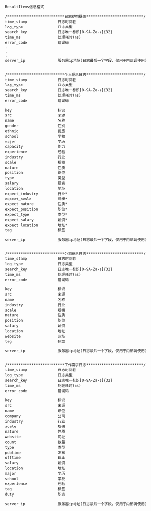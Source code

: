 


	ResultItems信息格式

	/**************************日志结构框架**************************/
	time_stamp				日志时间戳
	log_type				日志类型
	search_key				日志唯一标识[0-9A-Za-z]{32}
	time_ms					处理耗时(ms)
	error_code				错误码
	.
	.
	.
	server_ip				服务器ip地址(日志最后一个字段，仅用于内部调使用)
	
	
	/**************************个人信息日志**************************/
	time_stamp				日志时间戳
	log_type				日志类型
	search_key				日志唯一标识[0-9A-Za-z]{32}
	time_ms					处理耗时(ms)
	error_code				错误码
	
	key						标识
	src						来源
	name					名称
	gender					性别
	ethnic					民族
	school					学校
	major					学历
	capacity				能力
	experience				经验
	industry				行业
	scale					规模
	nature					性质
	position				职位
	type					类型
	salary					薪资
	location				地址
	expect_industry			行业*
	expect_scale			规模*
	expect_nature			性质*
	expect_position			职位*
	expect_type				类型*
	expect_salary			薪资*
	expect_location			地址*
	tag						标签
	
	server_ip				服务器ip地址(日志最后一个字段，仅用于内部调使用)
	
	
	/**************************公司信息日志**************************/
	time_stamp				日志时间戳
	log_type				日志类型
	search_key				日志唯一标识[0-9A-Za-z]{32}
	time_ms					处理耗时(ms)
	error_code				错误码
	
	key						标识
	src						来源
	name					名称
	industry				行业
	scale					规模
	nature					性质
	position				职位
	salary					薪资
	location				地址
	website					网址
	tag						标签
	
	server_ip				服务器ip地址(日志最后一个字段，仅用于内部调使用)
	
	
	/**************************工作需求日志**************************/
	time_stamp				日志时间戳
	log_type				日志类型
	search_key				日志唯一标识[0-9A-Za-z]{32}
	time_ms					处理耗时(ms)
	error_code				错误码
	
	key						标识
	src						来源
	name					职位
	company					公司
	industry				行业
	scale					规模
	nature					性质
	website					网址
	count					数量
	type					类型
	pubtime					发布
	offtime					截止
	salary					薪资
	location				地址
	major					学历
	school					学校
	experience				经验
	tag						标签
	duty					职责
	
	server_ip				服务器ip地址(日志最后一个字段，仅用于内部调使用)